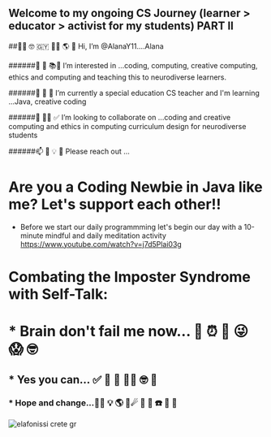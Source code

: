 ## Welcome to my ongoing CS Journey (learner > educator > activist for my students) PART II

##👋🏽 🤓 🇬🇾 💃🏽 🌎 💝 Hi, I’m @AlanaY11....Alana

######👀 🐝 📚🧠 I’m interested in ...coding, computing, creative computing, ethics and computing and teaching this to neurodiverse learners.

######🌱 🌼 🌺 I’m currently a special education CS teacher and I'm learning ...Java, creative coding

######💞️ 👊🏽 ✅ I’m looking to collaborate on ...coding and creative computing and ethics in computing curriculum design for neurodiverse students

######📫 🤩 💡 🦋 Please reach out ...

# Are you a Coding Newbie in Java like me? Let's support each other!! 

* Before we start our daily programmming let's begin our day with a 10-minute mindful and daily meditation activity https://www.youtube.com/watch?v=j7d5Plai03g

# Combating the Imposter Syndrome with Self-Talk:
# * Brain don't fail me now... 💖 ⏰ 🌠 😜 😱 🤓
## * Yes you can... ✅ 🤩 🌺 👍🏽 🤓 💎
### * Hope and change...👊🏽 💡 🌎 🎼☄ 🌳 📀 ☎️ 💾 🌻



![elafonissi crete gr](https://user-images.githubusercontent.com/17364335/180581118-1d3970f7-2075-4d90-aef5-8dee0ced4f05.jpeg)


